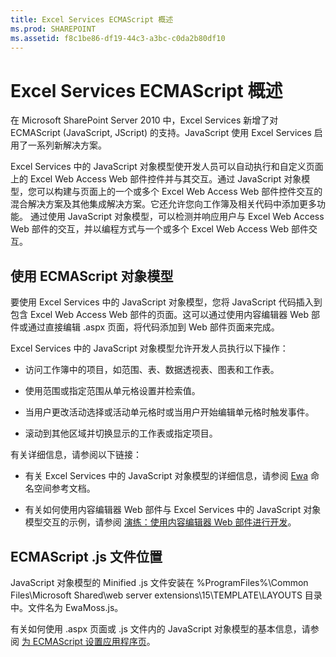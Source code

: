 ```yaml
---
title: Excel Services ECMAScript 概述
ms.prod: SHAREPOINT
ms.assetid: f8c1be86-df19-44c3-a3bc-c0da2b80df10
---
```



# Excel Services ECMAScript 概述

在 Microsoft SharePoint Server 2010 中，Excel Services 新增了对 ECMAScript (JavaScript, JScript) 的支持。JavaScript 使用 Excel Services 启用了一系列新解决方案。 
  
    
    

Excel Services 中的 JavaScript 对象模型使开发人员可以自动执行和自定义页面上的 Excel Web Access Web 部件控件并与其交互。通过 JavaScript 对象模型，您可以构建与页面上的一个或多个 Excel Web Access Web 部件控件交互的混合解决方案及其他集成解决方案。它还允许您向工作簿及相关代码中添加更多功能。
通过使用 JavaScript 对象模型，可以检测并响应用户与 Excel Web Access Web 部件的交互，并以编程方式与一个或多个 Excel Web Access Web 部件交互。
  
    
    


## 使用 ECMAScript 对象模型

要使用 Excel Services 中的 JavaScript 对象模型，您将 JavaScript 代码插入到包含 Excel Web Access Web 部件的页面。这可以通过使用内容编辑器 Web 部件或通过直接编辑 .aspx 页面，将代码添加到 Web 部件页面来完成。
  
    
    
Excel Services 中的 JavaScript 对象模型允许开发人员执行以下操作： 
  
    
    

- 访问工作簿中的项目，如范围、表、数据透视表、图表和工作表。
    
  
- 使用范围或指定范围从单元格设置并检索值。
    
  
- 当用户更改活动选择或活动单元格时或当用户开始编辑单元格时触发事件。
    
  
- 滚动到其他区域并切换显示的工作表或指定项目。 
    
  
有关详细信息，请参阅以下链接：
  
    
    

- 有关 Excel Services 中的 JavaScript 对象模型的详细信息，请参阅  [Ewa](http://msdn.microsoft.com/library/6fe73191-3213-b986-1ad6-2c3b918a2241%28Office.15%29.aspx) 命名空间参考文档。
    
  
- 有关如何使用内容编辑器 Web 部件与 Excel Services 中的 JavaScript 对象模型交互的示例，请参阅 [演练：使用内容编辑器 Web 部件进行开发](walkthrough-developing-using-the-content-editor-web-part.md)。
    
  

## ECMAScript .js 文件位置

JavaScript 对象模型的 Minified .js 文件安装在 %ProgramFiles%\\Common Files\\Microsoft Shared\\web server extensions\\15\\TEMPLATE\\LAYOUTS 目录中。文件名为 EwaMoss.js。
  
    
    
有关如何使用 .aspx 页面或 .js 文件内的 JavaScript 对象模型的基本信息，请参阅 [为 ECMAScript 设置应用程序页](http://msdn.microsoft.com/library/48582a0b-f787-4868-8298-958717ec8ff8%28Office.15%29.aspx)。
  
    
    

